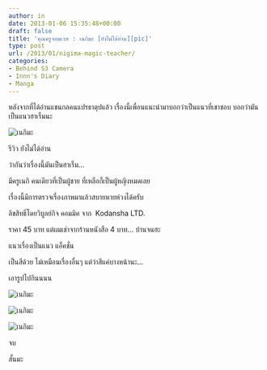 ```yaml
---
author: in
date: 2013-01-06 15:35:48+00:00
draft: false
title: 'คุณครูจอมเวท : เนกิมะ [ยังไม่ได้อ่าน][pic]'
type: post
url: /2013/01/nigima-magic-teacher/
categories:
- Behind S3 Camera
- Innn's Diary
- Manga
---
```


หลังจากที่ได้อ่านแขนกลคนแปรธาตุปแล้ว เรื่องนี้เพื่อนแนะนำมาบอกว่าเป็นแนวที่เขาชอบ บอกว่ามันเป็นแนวฮาเร็มนะ

![เนกิมะ](https://www.cyruszh.com/wp-content/uploads/2013/01/2013-01-06-22.20.19-300x225.jpg)


รีวิว ยังไม่ได้อ่าน

ว่ากันว่าเรื่องนี้มันเป็นฮาเร็ม...

มีครูเนกิ คนเดียวที่เป็นผู้ชาย ที่เหลือก็เป็นผู้หญิงหมดเลย

เรื่องนี้มีการตรวจเรื่องภาพมาแล้วสบายหายห่วงได้ครับ

ลิขสิทธิ์โดยวิบูลย์กิจ คอมมิค จาก  Kodansha LTD.

ราคา 45 บาท แต่ผมเช่าจากร้านหนังสือ 4 บาท... บ้านจนฮะ

แนวเรื่องเป็นแนว แอ็คชั่น

เป็นสีด้วย ไม่เหมือนเรื่องอื่นๆ แต่ว่าสีแค่บางหน้านะ...

เอารูปไปกินนนน

<!-- more -->

![เนกิมะ](https://www.cyruszh.com/wp-content/uploads/2013/01/2013-01-06-22.19.31-300x225.jpg)


![เนกิมะ](https://www.cyruszh.com/wp-content/uploads/2013/01/2013-01-06-22.20.04-2-225x300.jpg)


![เนกิมะ](https://www.cyruszh.com/wp-content/uploads/2013/01/2013-01-06-22.20.40-300x225.jpg)


จบ

สั้นมะ
